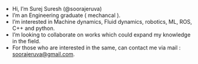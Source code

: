 - Hi, I’m Surej Suresh (@soorajeruva)
- I’m an Engineering graduate ( mechancal ).
- I’m interested in Machine dynamics, Fluid dynamics, robotics, ML, ROS, C++ and python.
- I’m looking to collaborate on works which could expand my knowledge in the field.
- For those who are interested in the same, can contact me via mail : soorajeruva@gmail.com.
